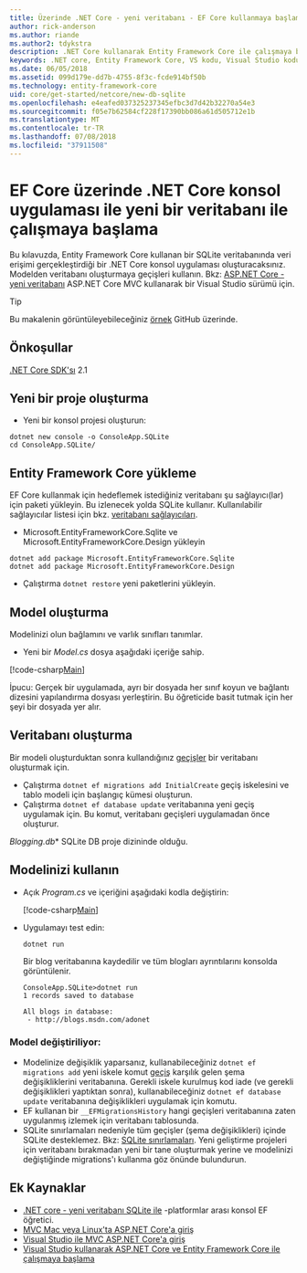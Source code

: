 ```yaml
---
title: Üzerinde .NET Core - yeni veritabanı - EF Core kullanmaya başlama
author: rick-anderson
ms.author: riande
ms.author2: tdykstra
description: .NET Core kullanarak Entity Framework Core ile çalışmaya başlama
keywords: .NET core, Entity Framework Core, VS kodu, Visual Studio kodu, Mac, Linux
ms.date: 06/05/2018
ms.assetid: 099d179e-dd7b-4755-8f3c-fcde914bf50b
ms.technology: entity-framework-core
uid: core/get-started/netcore/new-db-sqlite
ms.openlocfilehash: e4eafed037325237345efbc3d7d42b32270a54e3
ms.sourcegitcommit: f05e7b62584cf228f17390bb086a61d505712e1b
ms.translationtype: MT
ms.contentlocale: tr-TR
ms.lasthandoff: 07/08/2018
ms.locfileid: "37911508"
---
```

# <a name="getting-started-with-ef-core-on-net-core-console-app-with-a-new-database"></a>EF Core üzerinde .NET Core konsol uygulaması ile yeni bir veritabanı ile çalışmaya başlama

Bu kılavuzda, Entity Framework Core kullanan bir SQLite veritabanında veri erişimi gerçekleştirdiği bir .NET Core konsol uygulaması oluşturacaksınız. Modelden veritabanı oluşturmaya geçişleri kullanın. Bkz: [ASP.NET Core - yeni veritabanı](xref:core/get-started/aspnetcore/new-db) ASP.NET Core MVC kullanarak bir Visual Studio sürümü için.

> [!TIP]  
> Bu makalenin görüntüleyebileceğiniz [örnek](https://github.com/aspnet/EntityFramework.Docs/tree/master/samples/core/GetStarted/NetCore/ConsoleApp.SQLite) GitHub üzerinde.

## <a name="prerequisites"></a>Önkoşullar

[.NET Core SDK'sı](https://www.microsoft.com/net/core) 2.1

## <a name="create-a-new-project"></a>Yeni bir proje oluşturma

* Yeni bir konsol projesi oluşturun:

``` Console
dotnet new console -o ConsoleApp.SQLite
cd ConsoleApp.SQLite/
```

## <a name="install-entity-framework-core"></a>Entity Framework Core yükleme

EF Core kullanmak için hedeflemek istediğiniz veritabanı şu sağlayıcı(lar) için paketi yükleyin. Bu izlenecek yolda SQLite kullanır. Kullanılabilir sağlayıcılar listesi için bkz. [veritabanı sağlayıcıları](../../providers/index.md).

* Microsoft.EntityFrameworkCore.Sqlite ve Microsoft.EntityFrameworkCore.Design yükleyin

``` Console
dotnet add package Microsoft.EntityFrameworkCore.Sqlite
dotnet add package Microsoft.EntityFrameworkCore.Design
```

* Çalıştırma `dotnet restore` yeni paketlerini yükleyin.

## <a name="create-the-model"></a>Model oluşturma

Modelinizi olun bağlamını ve varlık sınıfları tanımlar.

* Yeni bir *Model.cs* dosya aşağıdaki içeriğe sahip.

[!code-csharp[Main](../../../../samples/core/GetStarted/NetCore/ConsoleApp.SQLite/Model.cs)]

İpucu: Gerçek bir uygulamada, ayrı bir dosyada her sınıf koyun ve bağlantı dizesini yapılandırma dosyası yerleştirin. Bu öğreticide basit tutmak için her şeyi bir dosyada yer alır.

## <a name="create-the-database"></a>Veritabanı oluşturma

Bir modeli oluşturduktan sonra kullandığınız [geçişler](https://docs.microsoft.com/aspnet/core/data/ef-mvc/migrations#introduction-to-migrations) bir veritabanı oluşturmak için.

* Çalıştırma `dotnet ef migrations add InitialCreate` geçiş iskelesini ve tablo modeli için başlangıç kümesi oluşturun.
* Çalıştırma `dotnet ef database update` veritabanına yeni geçiş uygulamak için. Bu komut, veritabanı geçişleri uygulamadan önce oluşturur.

*Blogging.db** SQLite DB proje dizininde olduğu.

## <a name="use-your-model"></a>Modelinizi kullanın

* Açık *Program.cs* ve içeriğini aşağıdaki kodla değiştirin:

  [!code-csharp[Main](../../../../samples/core/GetStarted/NetCore/ConsoleApp.SQLite/Program.cs)]

* Uygulamayı test edin:

  `dotnet run`

  Bir blog veritabanına kaydedilir ve tüm blogları ayrıntılarını konsolda görüntülenir.

  ``` Console
  ConsoleApp.SQLite>dotnet run
  1 records saved to database

  All blogs in database:
   - http://blogs.msdn.com/adonet
  ```

### <a name="changing-the-model"></a>Model değiştiriliyor:

- Modelinize değişiklik yaparsanız, kullanabileceğiniz `dotnet ef migrations add` yeni iskele komut [geçiş](https://docs.microsoft.com/aspnet/core/data/ef-mvc/migrations#introduction-to-migrations) karşılık gelen şema değişikliklerini veritabanına. Gerekli iskele kurulmuş kod iade (ve gerekli değişiklikleri yaptıktan sonra), kullanabileceğiniz `dotnet ef database update` veritabanına değişiklikleri uygulamak için komutu.
- EF kullanan bir `__EFMigrationsHistory` hangi geçişleri veritabanına zaten uygulanmış izlemek için veritabanı tablosunda.
- SQLite sınırlamaları nedeniyle tüm geçişler (şema değişiklikleri) içinde SQLite desteklemez. Bkz: [SQLite sınırlamaları](../../providers/sqlite/limitations.md). Yeni geliştirme projeleri için veritabanı bırakmadan yeni bir tane oluşturmak yerine ve modelinizi değiştiğinde migrations'ı kullanma göz önünde bulundurun.

## <a name="additional-resources"></a>Ek Kaynaklar

* [.NET core - yeni veritabanı SQLite ile](xref:core/get-started/netcore/new-db-sqlite) -platformlar arası konsol EF öğretici.
* [MVC Mac veya Linux'ta ASP.NET Core'a giriş](https://docs.microsoft.com/aspnet/core/tutorials/first-mvc-app-xplat/index)
* [Visual Studio ile MVC ASP.NET Core'a giriş](https://docs.microsoft.com/aspnet/core/tutorials/first-mvc-app/index)
* [Visual Studio kullanarak ASP.NET Core ve Entity Framework Core ile çalışmaya başlama](https://docs.microsoft.com/aspnet/core/data/ef-mvc/index)
